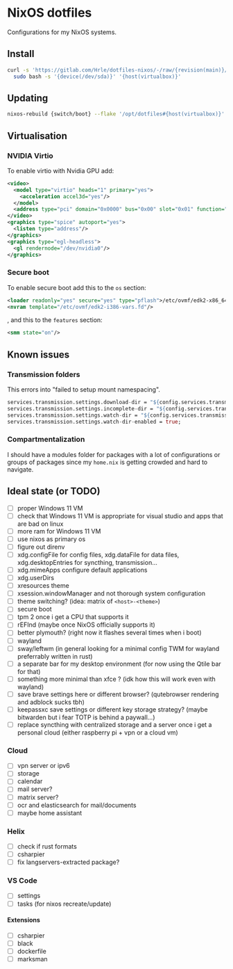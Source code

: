 # NixOS dotfiles

Configurations for my NixOS systems.

## Install

```bash
curl -s 'https://gitlab.com/Hrle/dotfiles-nixos/-/raw/{revision(main)}/scripts/install.sh' | \
  sudo bash -s '{device(/dev/sda)}' '{host(virtualbox)}'
```

## Updating

```sh
nixos-rebuild {switch/boot} --flake '/opt/dotfiles#{host(virtualbox)}'
```

## Virtualisation

### NVIDIA Virtio

To enable virtio with Nvidia GPU add:

```xml
<video>
  <model type="virtio" heads="1" primary="yes">
    <acceleration accel3d="yes"/>
  </model>
  <address type="pci" domain="0x0000" bus="0x00" slot="0x01" function="0x0"/>
</video>
<graphics type="spice" autoport="yes">
  <listen type="address"/>
</graphics>
<graphics type="egl-headless">
  <gl rendernode="/dev/nvidia0"/>
</graphics>
```

### Secure boot

To enable secure boot add this to the `os` section:

```xml
<loader readonly="yes" secure="yes" type="pflash">/etc/ovmf/edk2-x86_64-secure-code.fd</loader>
<nvram template="/etc/ovmf/edk2-i386-vars.fd"/>
```

, and this to the `features` section:

```xml
<smm state="on"/>
```

## Known issues

### Transmission folders

This errors into "failed to setup mount namespacing".

```nix
services.transmission.settings.download-dir = "${config.services.transmission.home}/downloads";
services.transmission.settings.incomplete-dir = "${config.services.transmission.home}/.incomplete";
services.transmission.settings.watch-dir = "${config.services.transmission.home}/torrents";
services.transmission.settings.watch-dir-enabled = true;
````

### Compartmentalization

I should have a modules folder for packages with a lot of configurations or groups of packages since my `home.nix` is getting crowded and hard to navigate.


## Ideal state (or TODO)

- [ ] proper Windows 11 VM
- [ ] check that Windows 11 VM is appropriate for visual studio and apps that are bad on linux
- [ ] more ram for Windows 11 VM
- [ ] use nixos as primary os
- [ ] figure out direnv
- [ ] xdg.configFile for config files, xdg.dataFile for data files, xdg.desktopEntries for syncthing, transmission...
- [ ] xdg.mimeApps configure default applications
- [ ] xdg.userDirs
- [ ] xresources theme
- [ ] xsession.windowManager and not thorough system configuration
- [ ] theme switching? (idea: matrix of `<host>-<theme>`)
- [ ] secure boot
- [ ] tpm 2 once i get a CPU that supports it
- [ ] rEFInd (maybe once NixOS officially supports it)
- [ ] better plymouth? (right now it flashes several times when i boot)
- [ ] wayland
- [ ] sway/leftwm (in general looking for a minimal config TWM for wayland preferrably written in rust)
- [ ] a separate bar for my desktop environment (for now using the Qtile bar for that)
- [ ] something more minimal than xfce ? (idk how this will work even with wayland)
- [ ] save brave settings here or different browser? (qutebrowser rendering and adblock sucks tbh)
- [ ] keepassxc save settings or different key storage strategy? (maybe bitwarden but i fear TOTP is behind a paywall...)
- [ ] replace syncthing with centralized storage and a server once i get a personal cloud (either raspberry pi + vpn or a cloud vm)

### Cloud

- [ ] vpn server or ipv6
- [ ] storage
- [ ] calendar
- [ ] mail server?
- [ ] matrix server?
- [ ] ocr and elasticsearch for mail/documents
- [ ] maybe home assistant

### Helix

- [ ] check if rust formats
- [ ] csharpier
- [ ] fix langservers-extracted package?

### VS Code

- [ ] settings
- [ ] tasks (for nixos recreate/update)

#### Extensions

- [ ] csharpier
- [ ] black
- [ ] dockerfile
- [ ] marksman
